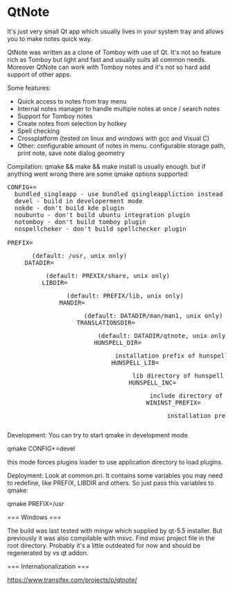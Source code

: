 QtNote
======
It's just very small Qt app which usually lives in your system tray and allows you to make notes quick way.

QtNote was written as a clone of Tomboy with use of Qt.
It's not so feature rich as Tomboy but light and fast and usually suits all common needs.
Moreover QtNote can work with Tomboy notes and it's not so hard add support of other apps.

Some features:
* Quick access to notes from tray menu
* Internal notes manager to handle multiple notes at once / search notes
* Support for Tomboy notes
* Create notes from selection by hotkey
* Spell checking
* Crossplatform (tested on linux and windows with gcc and Visual C)
* Other: configurable amount of notes in menu. configurable storage path, print note, save note dialog geometry


Compilation:
qmake && make && make install is usually enough.
but if anything went wrong there are some qmake options supported:
<pre>
CONFIG+=
  bundled_singleapp - use bundled qsingleappliction instead of system one
  devel - build in developerment mode
  nokde - don't build kde plugin
  noubuntu - don't build ubuntu integration plugin
  notomboy - don't build tomboy plugin
  nospellcheker - don't build spellchecker plugin

PREFIX=<dir>  (default: /usr, unix only)
DATADIR=<dir> (default: PREXIX/share, unix only)
LIBDIR=<dir>  (default: PREFIX/lib, unix only)
MANDIR=<dir>  (default: DATADIR/man/man1, unix only)
TRANSLATIONSDIR=<dir> (default: DATADIR/qtnote, unix only)
HUNSPELL_DIR=<dir> installation prefix of hunspell (useful on windows)
HUNSPELL_LIB=<dir> lib directory of hunspell in case HUNSPELL_DIR does not suite (useful on windows)
HUNSPELL_INC=<dir> include directory of hunspell in case HUNSPELL_DIR does not suite (useful on windows)
WININST_PREFIX=<dir> installation prefix on windows (ready to pack as portable or for installer)
</pre>

Development:
You can try to start qmake in development mode.

  qmake CONFIG+=devel

this mode forces plugins loader to use application directory to load plugins.

Deployment:
Look at common.pri. It contains some variables you may need to redefine, like PREFIX, LIBDIR and others.
So just pass this variables to qmake:

  qmake PREFIX=/usr


=== Windows ===

The build was last tested with mingw which supplied by qt-5.5 installer.
But previously it was also compilable with msvc.
Find msvc project file in the root directory. Probably it's a little outdeated for now
and should be regenerated by vs qt addon.


=== Internationalization ===

https://www.transifex.com/projects/p/qtnote/
